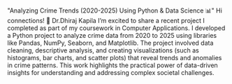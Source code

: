 "Analyzing Crime Trends (2020-2025) Using Python & Data Science 📊"
Hi connections! 👋 Dr.Dhiraj Kapila
 I’m excited to share a recent project I completed as part of my coursework in Computer Applications.
I developed a Python project to analyze crime data from 2020 to 2025 using libraries like Pandas, NumPy, Seaborn, and Matplotlib. 
The project involved data cleaning, descriptive analysis, and creating visualizations (such as histograms, bar charts, and scatter plots) that reveal trends 
and anomalies in crime patterns. This work highlights the practical power of data-driven insights for understanding and addressing complex societal challenges.

